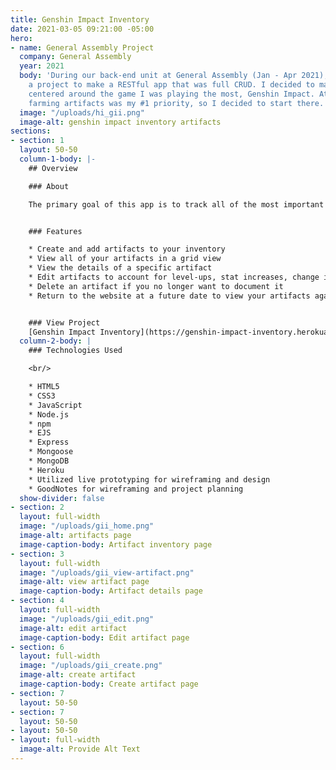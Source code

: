 ```yaml
---
title: Genshin Impact Inventory
date: 2021-03-05 09:21:00 -05:00
hero:
- name: General Assembly Project
  company: General Assembly
  year: 2021
  body: 'During our back-end unit at General Assembly (Jan - Apr 2021), we were assigned
    a project to make a RESTful app that was full CRUD. I decided to make something
    centered around the game I was playing the most, Genshin Impact. At the time,
    farming artifacts was my #1 priority, so I decided to start there.'
  image: "/uploads/hi_gii.png"
  image-alt: genshin impact inventory artifacts
sections:
- section: 1
  layout: 50-50
  column-1-body: |-
    ## Overview

    ### About

    The primary goal of this app is to track all of the most important items you have in your inventory. Version 1 focuses on artifacts. Artifacts are essential for making sure your character is strong and ready for whatever Teyvat has in store for them. We help you document and keep track of your artifacts so you can plan accordingly.


    ### Features

    * Create and add artifacts to your inventory
    * View all of your artifacts in a grid view
    * View the details of a specific artifact
    * Edit artifacts to account for level-ups, stat increases, change in equipped character, etc.
    * Delete an artifact if you no longer want to document it
    * Return to the website at a future date to view your artifacts again.


    ### View Project
    [Genshin Impact Inventory](https://genshin-impact-inventory.herokuapp.com/) - [GitHub](https://github.com/kirstengreen/genshin-impact-inventory)
  column-2-body: |
    ### Technologies Used

    <br/>

    * HTML5
    * CSS3
    * JavaScript
    * Node.js
    * npm
    * EJS
    * Express
    * Mongoose
    * MongoDB
    * Heroku
    * Utilized live prototyping for wireframing and design
    * GoodNotes for wireframing and project planning
  show-divider: false
- section: 2
  layout: full-width
  image: "/uploads/gii_home.png"
  image-alt: artifacts page
  image-caption-body: Artifact inventory page
- section: 3
  layout: full-width
  image: "/uploads/gii_view-artifact.png"
  image-alt: view artifact page
  image-caption-body: Artifact details page
- section: 4
  layout: full-width
  image: "/uploads/gii_edit.png"
  image-alt: edit artifact
  image-caption-body: Edit artifact page
- section: 6
  layout: full-width
  image: "/uploads/gii_create.png"
  image-alt: create artifact
  image-caption-body: Create artifact page
- section: 7
  layout: 50-50
- section: 7
  layout: 50-50
- layout: 50-50
- layout: full-width
  image-alt: Provide Alt Text
---
```


